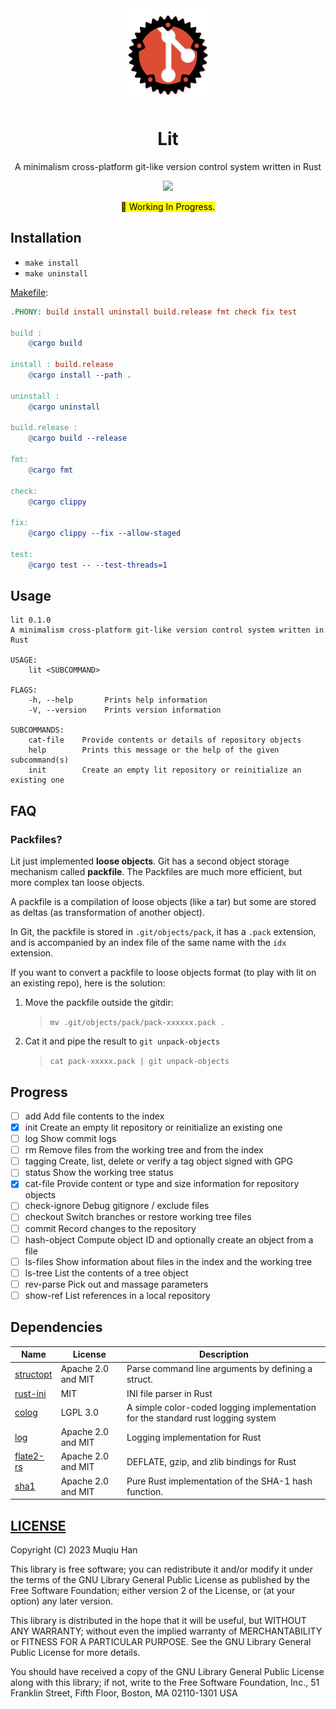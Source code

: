 <div align="center">

<img src="./.github/logo.png" height="150px">

<h1> Lit </h1>

<p> A minimalism cross-platform git-like version control system written in Rust </p>

<img src="https://github.com/muqiuhan/lit/actions/workflows/ci.yaml/badge.svg">

<p> <mark> 🚧 Working In Progress. </mark> </p>

</div>

## Installation
- `make install`
- `make uninstall`

[Makefile](./Makefile):
```makefile
.PHONY: build install uninstall build.release fmt check fix test

build :
	@cargo build

install : build.release
	@cargo install --path .

uninstall :
	@cargo uninstall

build.release :
	@cargo build --release

fmt:
	@cargo fmt

check:
	@cargo clippy

fix:
	@cargo clippy --fix --allow-staged

test:
	@cargo test -- --test-threads=1
```

## Usage
```
lit 0.1.0
A minimalism cross-platform git-like version control system written in Rust

USAGE:
    lit <SUBCOMMAND>

FLAGS:
    -h, --help       Prints help information
    -V, --version    Prints version information

SUBCOMMANDS:
    cat-file    Provide contents or details of repository objects
    help        Prints this message or the help of the given subcommand(s)
    init        Create an empty lit repository or reinitialize an existing one
```


## FAQ

### Packfiles?

Lit just implemented __loose objects__. Git has a second object storage mechanism called __packfile__. The Packfiles are much more efficient, but more complex tan loose objects.

A packfile is a compilation of loose objects (like a tar) but some are stored as deltas (as transformation of another object).

In Git, the packfile is stored in `.git/objects/pack`, it has a `.pack` extension, and is accompanied by an index file of the same name with the `idx` extension.

If you want to convert a packfile to loose objects format (to play with lit on an existing repo), here is the solution:

1. Move the packfile outside the gitdir:
	> `mv .git/objects/pack/pack-xxxxxx.pack .`
2. Cat it and pipe the result to `git unpack-objects`
	> `cat pack-xxxxx.pack | git unpack-objects`

## Progress

- [ ] add                   Add file contents to the index
- [x] init                  Create an empty lit repository or reinitialize an existing one
- [ ] log                   Show commit logs
- [ ] rm                    Remove files from the working tree and from the index
- [ ] tagging               Create, list, delete or verify a tag object signed with GPG
- [ ] status                Show the working tree status
- [x] cat-file              Provide content or type and size information for repository objects
- [ ] check-ignore          Debug gitignore / exclude files
- [ ] checkout              Switch branches or restore working tree files
- [ ] commit                Record changes to the repository
- [ ] hash-object           Compute object ID and optionally create an object from a file
- [ ] ls-files              Show information about files in the index and the working tree
- [ ] ls-tree               List the contents of a tree object
- [ ] rev-parse             Pick out and massage parameters
- [ ] show-ref              List references in a local repository

## Dependencies

| Name                                                          | License            | Description                                                                      |
| ------------------------------------------------------------- | ------------------ | -------------------------------------------------------------------------------- |
| [structopt](https://github.com/TeXitoi/structopt)             | Apache 2.0 and MIT | Parse command line arguments by defining a struct.                               |
| [rust-ini](https://github.com/zonyitoo/rust-ini)              | MIT                | INI file parser in Rust                                                          |
| [colog](https://github.com/muqiuhan/rust-colog)               | LGPL 3.0           | A simple color-coded logging implementation for the standard rust logging system |
| [log](https://github.com/rust-lang/log)                       | Apache 2.0 and MIT | Logging implementation for Rust                                                  |
| [flate2-rs](https://github.com/rust-lang/flate2-rs)           | Apache 2.0 and MIT | DEFLATE, gzip, and zlib bindings for Rust                                        |
| [sha1](https://github.com/RustCrypto/hashes/tree/master/sha1) | Apache 2.0 and MIT | Pure Rust implementation of the SHA-1 hash function.                             |


## [LICENSE](./LICENSE)

Copyright (C) 2023 Muqiu Han

This library is free software; you can redistribute it and/or
modify it under the terms of the GNU Library General Public
License as published by the Free Software Foundation; either
version 2 of the License, or (at your option) any later version.

This library is distributed in the hope that it will be useful,
but WITHOUT ANY WARRANTY; without even the implied warranty of
MERCHANTABILITY or FITNESS FOR A PARTICULAR PURPOSE.  See the GNU
Library General Public License for more details.

You should have received a copy of the GNU Library General Public
License along with this library; if not, write to the Free Software
Foundation, Inc., 51 Franklin Street, Fifth Floor, Boston, MA  02110-1301  USA
